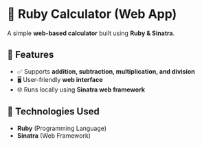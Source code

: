 # 🧮 Ruby Calculator (Web App)

A simple **web-based calculator** built using **Ruby & Sinatra**.

## 🚀 Features
- ✅ Supports **addition, subtraction, multiplication, and division**
- 🖥️ User-friendly **web interface**
- 🌐 Runs locally using **Sinatra web framework**

## 📌 Technologies Used
- **Ruby** (Programming Language)
- **Sinatra** (Web Framework)
